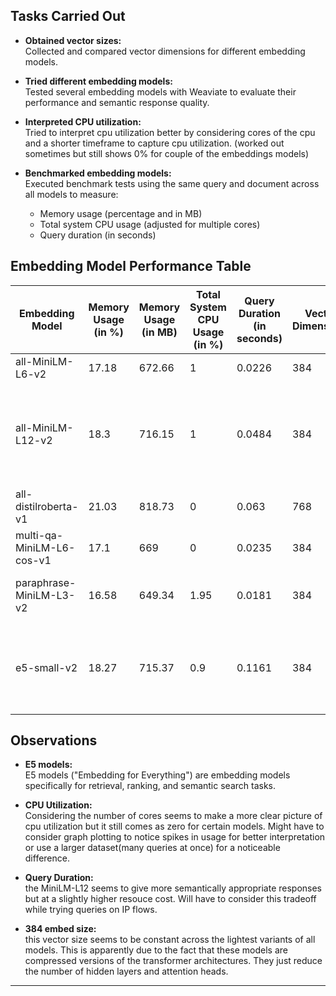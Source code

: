 
## Tasks Carried Out

- **Obtained vector sizes:**  
  Collected and compared vector dimensions for different embedding models.
  
- **Tried different embedding models:**  
  Tested several embedding models with Weaviate to evaluate their performance and semantic response quality.

- **Interpreted CPU utilization:**  
  Tried to interpret cpu utilization better by considering cores of the cpu and a shorter timeframe to capture cpu utilization. (worked out sometimes but still shows 0% for couple of the embeddings models)

- **Benchmarked embedding models:**  
  Executed benchmark tests using the same query and document across all models to measure:
  - Memory usage (percentage and in MB)
  - Total system CPU usage (adjusted for multiple cores)
  - Query duration (in seconds)
  
## Embedding Model Performance Table

| Embedding Model            | Memory Usage (in %) | Memory Usage (in MB) | Total System CPU Usage (in %) | Query Duration (in seconds) | Vector Dimensions | Remark                                                                      |
|----------------------------|---------------------|----------------------|-------------------------------|-----------------------------|-------------------|-----------------------------------------------------------------------------|
| all-MiniLM-L6-v2           | 17.18               | 672.66               | 1                             | 0.0226                      | 384               |                                                                             |
| all-MiniLM-L12-v2          | 18.3                | 716.15               | 1                             | 0.0484                      | 384               | More semantically meaningful responses but slightly more resource intensive |
| all-distilroberta-v1       | 21.03               | 818.73               | 0                             | 0.063                       | 768               |                                                                             |
| multi-qa-MiniLM-L6-cos-v1   | 17.1                | 669                  | 0                             | 0.0235                      | 384               | Very similar to L6-v2                                                       |
| paraphrase-MiniLM-L3-v2    | 16.58               | 649.34               | 1.95                          | 0.0181                      | 384               | Lightest model from sentence-transformers                                   |
| e5-small-v2                | 18.27               | 715.37               | 0.9                           | 0.1161                      | 384               | Model optimized for search and retrieval (for semantic queries)             |

## Observations

- **E5 models:**  
  E5 models ("Embedding for Everything") are embedding models specifically for retrieval, ranking, and semantic search tasks.

- **CPU Utilization:**  
  Considering the number of cores seems to make a more clear picture of cpu utilization but it still comes as zero for certain models. Might have to consider graph plotting to notice spikes in usage for better interpretation or use a larger dataset(many queries at once) for a noticeable difference.

- **Query Duration:**  
  the MiniLM-L12 seems to give more semantically appropriate responses but at a slightly higher resouce cost. Will have to consider this tradeoff while trying queries on IP flows.

- **384 embed size:**  
  this vector size seems to be constant across the lightest variants of all models. This is apparently due to the fact that these models are compressed versions of the transformer architectures. They just reduce the number of hidden layers and attention heads.
  



---

